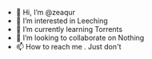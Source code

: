 - 👋 Hi, I’m @zeaqur
- 👀 I’m interested in Leeching
- 🌱 I’m currently learning Torrents
- 💞️ I’m looking to collaborate on Nothing
- 📫 How to reach me . Just don't 

<!---
zeaqur/zeaqur is a ✨ special ✨ repository because its `README.md` (this file) appears on your GitHub profile.
You can click the Preview link to take a look at your changes.
--->
